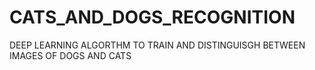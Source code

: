 # CATS_AND_DOGS_RECOGNITION

DEEP LEARNING ALGORTHM TO TRAIN AND DISTINGUISGH BETWEEN IMAGES OF DOGS AND CATS
